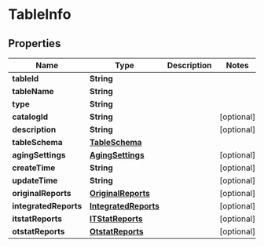 

# TableInfo


## Properties

| Name | Type | Description | Notes |
|------------ | ------------- | ------------- | -------------|
|**tableId** | **String** |  |  |
|**tableName** | **String** |  |  |
|**type** | **String** |  |  |
|**catalogId** | **String** |  |  [optional] |
|**description** | **String** |  |  [optional] |
|**tableSchema** | [**TableSchema**](TableSchema.md) |  |  |
|**agingSettings** | [**AgingSettings**](AgingSettings.md) |  |  [optional] |
|**createTime** | **String** |  |  [optional] |
|**updateTime** | **String** |  |  [optional] |
|**originalReports** | [**OriginalReports**](OriginalReports.md) |  |  [optional] |
|**integratedReports** | [**IntegratedReports**](IntegratedReports.md) |  |  [optional] |
|**itstatReports** | [**ITStatReports**](ITStatReports.md) |  |  [optional] |
|**otstatReports** | [**OtstatReports**](OtstatReports.md) |  |  [optional] |



